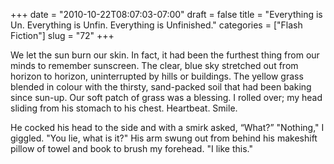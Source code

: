 +++
date = "2010-10-22T08:07:03-07:00"
draft = false
title = "Everything is Un. Everything is Unfin. Everything is Unfinished."
categories = ["Flash Fiction"]
slug = "72"
+++

We let the sun burn our skin. In fact, it had been the furthest thing from our minds to remember sunscreen. The clear, blue sky stretched out from horizon to horizon, uninterrupted by hills or buildings. The yellow grass blended in colour with the thirsty, sand-packed soil that had been baking since sun-up. Our soft patch of grass was a blessing.
I rolled over; my head sliding from his stomach to his chest. Heartbeat. Smile.

He cocked his head to the side and with a smirk asked, “What?”
"Nothing," I giggled.
"You lie, what is it?" His arm swung out from behind his makeshift pillow of towel and book to brush my forehead.
"I like this."
